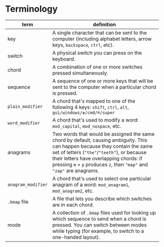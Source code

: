 # Terminology


| term               | definition                                                                                                                                                                                                                                                                                    |
|--------------------|-----------------------------------------------------------------------------------------------------------------------------------------------------------------------------------------------------------------------------------------------------------------------------------------------|
| key                | A single character that can be sent to the computer (including alphabet letters, arrow keys, `backspace`, `ctrl`, etc).                                                                                                                                                                       |
| switch             | A physical switch you can press on the keyboard.                                                                                                                                                                                                                                              |
| chord              | A combination of one or more switches pressed simultaneously.                                                                                                                                                                                                                                 |
| sequence           | A sequence of one or more keys that will be sent to the computer when a particular chord is pressed.                                                                                                                                                                                          |
| `plain_modifier`   | A chord that's mapped to one of the following 4 keys: `shift`, `ctrl`, `alt`, `gui/windows/❖/cmd/⌘/super`                                                                                                                                                                                      |
| `word_modifier`    | A chord that's used to modify a word: `mod_capital`, `mod_nospace`, etc.                                                                                                                                                                                                                      |
| anagrams           | Two words that would be assigned the same chord by default, causing ambiguity. This can happen because they contain the same set of letters (`"the"`/`"teeth"`), or because their letters have overlapping chords: if pressing `m` + `p` produces `z`, then `"map"` and `"zap"` are anagrams. |
| `anagram_modifier` | A chord that's used to select one particular anagram of a word: `mod_anagram1`, `mod_anagram2`, etc.                                                                                                                                                                                          |
| `.kmap` file       | A file that lets you describe which switches are in each chord.                                                                                                                                                                                                                               |
| mode               | A collection of `.kmap` files used for looking up which sequence to send when a chord is pressed. You can switch between modes while typing (for example, to switch to a one-handed layout).                                                                                                  |

